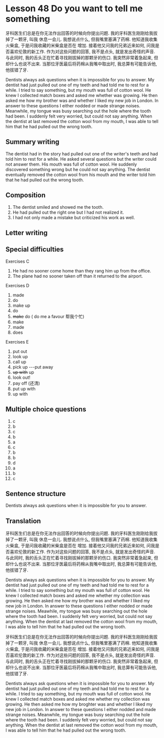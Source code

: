 # Lesson 48 Do you want to tell me something

牙科医生们总是在你无法作出回答的时候向你提出问题. 我的牙科医生刚刚给我拔掉了一颗牙, 叫我
休息一会儿. 我想说点什么, 但我嘴里塞满了药棉. 他知道我收集火柴盒, 于是问我收藏的米柴盒是否在
增加. 接着他又问我的兄弟近来如何, 问我是否喜欢伦敦的新工作. 作为对这些问题的回答, 我不是点头,
就是发出奇怪的声音. 与此同时, 我的舌头正在忙着寻找刚拔掉的那颗牙的伤口. 我突然非常着急起来,
但却什么也说不出来. 当那位牙医最后将药棉从我嘴中取出时, 我总算有可能告诉他, 他拔错了牙.

Dentists always ask questions when it is impossible for you to answer. My dentist had just pulled out one of my teeth and had told me to rest for a while. I tried to say something, but my mouth was full of cotton wool. He knew I collected match boxes and asked me whether was growing. He then asked me how my brother was and  whether I liked my new job in London. In answer to these questions I either nodded or made strange noises. Meanwhile, my tongue was busy searching out the hole where the tooth had been. I suddenly felt very worried, but could not say anything. When the dentist at last removed the cotton wool from my mouth, I was able to tell him that he had pulled out the wrong tooth.

## Summary writing

The dentist had in the story had pulled out one of the writer's teeth and had told him to rest for a while.
He asked several questions but the writer could not answer them.
His mouth was full of cotton wool. 
He suddenly discovered something wrong but he could not say anything.
The dentist eventually removed the cotton wool  from his mouth and the writer told him that he had pulled out the wrong tooth.

## Composition

1. The dentist smiled and showed me the tooth.
2. He had pulled out the right one but I had not realized it.
3. I had not only made a mistake but criticized his work as well.

## Letter writing

## Special difficulties

Exercises C

1. He had no sooner come home than they rang him up from the office.
2. The plane had no sooner taken off than it returned to the airport.

Exercises D

1. made
2. do 
3. make up
4. do 
5. ~~make~~ do ( do me a favour 帮我个忙)
6. make
7. made
8. does

Exercises E

1. put out
2. look up
3. call up
4. pick up ---put away
5. ~~up with~~ up
6. look out!
7. pay off (还清) 
8. put up with
9. up with

## Multiple choice questions

1. c
2. b
3. c
4. b
5. a
6. c
7. b
8. b
9. d
10. a
11. b
12. c

## Sentence structure

Dentists always ask questions when it is impossible for you to answer.

## Translation

牙科医生们总是在你无法作出回答的时候向你提出问题. 我的牙科医生刚刚给我拔掉了一颗牙, 叫我
休息一会儿. 我想说点什么, 但我嘴里塞满了药棉. 他知道我收集火柴盒, 于是问我收藏的米柴盒是否在
增加. 接着他又问我的兄弟近来如何, 问我是否喜欢伦敦的新工作. 作为对这些问题的回答, 我不是点头,
就是发出奇怪的声音. 与此同时, 我的舌头正在忙着寻找刚拔掉的那颗牙的伤口. 我突然非常着急起来,
但却什么也说不出来. 当那位牙医最后将药棉从我嘴中取出时, 我总算有可能告诉他, 他拔错了牙.

Dentists always ask questions when it is impossible for you to answer.
My dentist had just pulled out one of my teeth and had told me to rest for a while.
I tried to say something but my mouth was full of cotton wool.
He knew I collected match boxes and asked me whether my collection was growing.
He then asked me how my brother was and  whether I liked my new job in London.
In answer to these questions I either nodded or made strange noises.
Meawhile, my tongue was busy searching out the hole where the tooth had been.
I suddenly felt very  worried, but could not say anything. 
When the dentist at last removed the cotton wool from my mouth, I was able to tell him that he had pulled out the wrong tooth.

牙科医生们总是在你无法作出回答的时候向你提出问题. 我的牙科医生刚刚给我拔掉了一颗牙, 叫我
休息一会儿. 我想说点什么, 但我嘴里塞满了药棉. 他知道我收集火柴盒, 于是问我收藏的米柴盒是否在
增加. 接着他又问我的兄弟近来如何, 问我是否喜欢伦敦的新工作. 作为对这些问题的回答, 我不是点头,
就是发出奇怪的声音. 与此同时, 我的舌头正在忙着寻找刚拔掉的那颗牙的伤口. 我突然非常着急起来,
但却什么也说不出来. 当那位牙医最后将药棉从我嘴中取出时, 我总算有可能告诉他, 他拔错了牙.

Dentists always ask questions when it is impossible for you to answer.
My dentist had just pulled out one of my teeth and had told me to rest for a while.
I tried to say something, but my mouth was full of cotton wool.
He knew I collected match boxes and asked me whether my collection was growing.
He then asked me how my broghter was and whether I liked my new job in London.
In answer to these questions I either nodded and made strange noises.
Meanwhile, my tongue was busy searching out the hole where the tooth had been.
I suddenly felt very worried, but could not say anything.
When the dentist at last removed the cotton wool from my mouth, I was able to tell him that he had pulled out the wrong tooth.
